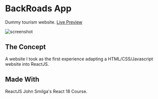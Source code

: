 # BackRoads App

Dummy tourism website.
[Live Preview](https://backroadsapp-web.netlify.app/)

![screenshot](./assets/backroads-app.png)

## The Concept

A website I took as the first experience adapting a HTML/CSS/Javascript website into ReactJS.

## Made With

ReactJS
John Smilga's React 18 Course.
